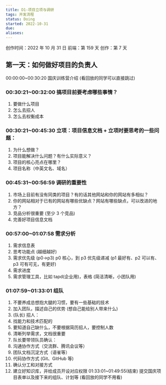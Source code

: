 ```yaml
---
title: D1-项目立项与调研
tags: 开发流程
status: Doing
started: 2022-10-31
due: 
aliases: 
---
```

创作时间：2022 年 10 月 31 日
前端：第 159 天 
创作：第 7 天
## **第一天：如何做好项目的负责人**
00:00:00~00:30:20 国庆训练营介绍 (看回放的同学可以直接跳过)
### 00:30:21~00:32:00 搞项目前要考虑哪些事情？
1. 要做什么项目
2. 怎么去招人
3. 怎么去权衡成本
### 00:30:21~00:45:30 立项：项目信息文档 + 立项时要思考的一些问题：
1. 为什么想做？
2. 项目能解决什么问题？有什么实际意义？
3. 项目的核心亮点在哪里？
4. 项目名称（中英文名、域名）
### 00:45:31~00:56:59 调研的重要性
1. 市场上目前有没有同类的项目？有的话其他网站和你的网站有多相似？
2. 你的网站相对于已有的网站有哪些优缺点？网站有哪些缺点，可以改进的地方？
3. 竞品分析很重要 (至少 3 个竞品)
4. 完善好项目信息文档
### 00:57:00~01:07:58 需求分析
1. 需求信息表
2. 思考功能点 (越细越好)
3. 需求优先级 (p0->p3) p0 核心，到 p3 优先级递减 (p1 最好有、p2 可以有、p3 可有可无，有更好)
4. 需求进度
5. 需求管理工具，比如 tapd(企业用)，表格 (简洁清晰，小团队用)
### 01:07:59~01:33:01 组队
1. 不要养成总想抱大腿的习惯，要有一些基础的技术
2. 加入团队，描述自己的优势 (想自己能给别人带来什么)
3. (队长) 招人：
4. 找能力和技术匹配的
5. 要知道自己缺什么，不要根据简历招人，要控制人数
6. 清晰列举需求，文档很重要
7. 队长要带领队员确认：
8. 沟通协作方式（交流群、腾讯会议等）
9. 团队文档沉淀方式（语雀等）
10. 代码协作方式 (Git、GitHub 等)
11. 确认分工和对接方式
12. 建立好知识库，并给成员开设对应权限
01:33:01~01:49:55(结束) 提交国庆项目表单以及接下来的组队、计划等 (看回放的同学不用看)
